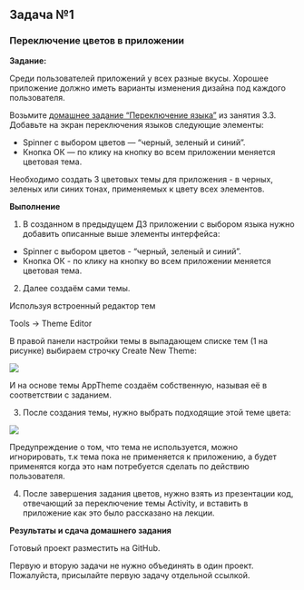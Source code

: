 ## Задача №1
### Переключение цветов в приложении


**Задание:**

Среди пользователей приложений у всех разные вкусы. Хорошее приложение должно иметь варианты изменения дизайна под каждого пользователя. 

Возьмите [домашнее задание “Переключение языка”](https://github.com/netology-code/and-homeworks/tree/master/3.3.AppResources/3.3.2) из занятия 3.3.
Добавьте на экран переключения языков следующие элементы: 

* Spinner с выбором цветов — “черный, зеленый и синий”. 
* Кнопка ОК — по клику на кнопку во всем приложении меняется цветовая тема. 

Необходимо создать 3 цветовых темы для приложения - в черных, зеленых или синих тонах, применяемых к цвету всех элементов. 




**Выполнение**

1. В созданном в предыдущем ДЗ приложении с выбором языка нужно добавить описанные выше элементы интерфейса:
* Spinner с выбором цветов - “черный, зеленый и синий”. 
* Кнопка ОК - по клику на кнопку во всем приложении меняется цветовая тема. 

2. Далее создаём сами темы.

Используя встроенный редактор тем

Tools -> Theme Editor

В правой панели настройки темы в выпадающем списке тем (1 на рисунке) выбираем строчку Create New Theme:

![](https://i.imgur.com/U5YLuxZ.png)

И на основе темы AppTheme создаём собственную, называя её в соответствии с заданием.

3. После создания темы, нужно выбрать подходящие этой теме цвета:

![](https://i.imgur.com/ypYmwJJ.png)

Предупреждение о том, что тема не используется, можно игнорировать, т.к тема пока не применяется к приложению, а будет применятся когда это нам потребуется сделать по действию пользователя.


4. После завершения задания цветов, нужно взять из презентации код, отвечающий за переключение темы Activity, и вставить в приложение как это было рассказано на лекции.



**Результаты и сдача домашнего задания**


Готовый проект разместить на GitHub.

Первую и вторую задачи не нужно объединять в один проект. Пожалуйста, присылайте первую задачу отдельной ссылкой.
